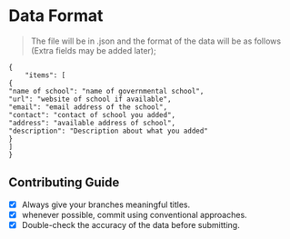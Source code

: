 # Data Format
> The file will be in .json and the format of the data will be as follows (Extra fields may be added later);
```
{
    "items": [
{
"name of school": "name of governmental school",
"url": "website of school if available",
"email": "email address of the school",
"contact": "contact of school you added",
"address": "available address of school",
"description": "Description about what you added"
}
]
}
```
## Contributing Guide
- [x] Always give your branches meaningful titles.
- [x] whenever possible, commit using conventional approaches.
- [x] Double-check the accuracy of the data before submitting.
